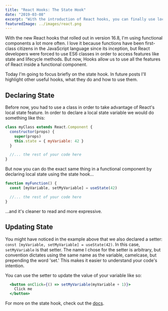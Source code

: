 ```yaml
---
title: "React Hooks: The State Hook"
date: "2019-03-08"
excerpt: "With the introduction of React hooks, you can finally use local state in functional components."
featuredImage: ../images/react.png
---
```

With the new React hooks that rolled out in version 16.8, I'm using functional components a lot more often. I love it because functions have been first-class citizens in the JavaScript language since its inception, but React developers were forced to use ES6 classes in order to access features like state and lifecycle methods. But now, Hooks allow us to use all the features of React inside a functional component.

Today I'm going to focus briefly on the state hook. In future posts I'll highlight other useful hooks, what they do and how to use them.

## Declaring State
Before now, you had to use a class in order to take advantage of React's local state feature. In order to declare a local state variable we would do something like this:

```jsx
class myClass extends React.Component {
  constructor(props) {
    super(props)
    this.state = { myVariable: 42 }
  }

  //... the rest of your code here
}
```

But now you can do the exact same thing in a functional component by declaring local state using the state hook...

```jsx
function myFunction() {
  const [myVariable, setMyVariable] = useState(42)

  //... the rest of your code here
}
```
...and it's cleaner to read and more expressive.

## Updating State

You might have noticed in the example above that we also declared a setter: `const [myVariable, setMyVariable] = useState(42)`. In this case, `setMyVariable` is that setter. The name I chose for the setter is arbitrary, but convention dictates using the same name as the variable, camelcase, but prepending the word 'set.' This makes it easier to understand your code's intention.

You can use the setter to update the value of your variable like so:

```jsx
  <button onClick={() => setMyVariable(myVariable + 1)}>
    Click me
  </button>
```

For more on the state hook, check out the [docs](https://reactjs.org/docs/hooks-state.html).